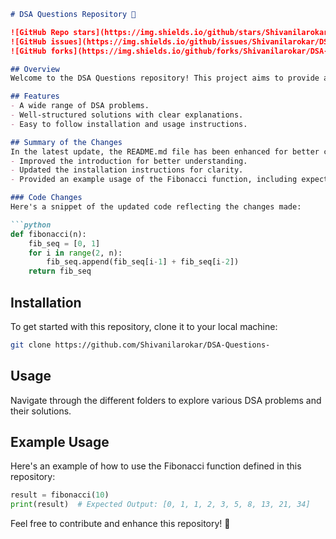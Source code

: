 ```markdown
# DSA Questions Repository 🤖

![GitHub Repo stars](https://img.shields.io/github/stars/Shivanilarokar/DSA-Questions-) 
![GitHub issues](https://img.shields.io/github/issues/Shivanilarokar/DSA-Questions-) 
![GitHub forks](https://img.shields.io/github/forks/Shivanilarokar/DSA-Questions-)

## Overview
Welcome to the DSA Questions repository! This project aims to provide a comprehensive collection of data structures and algorithms (DSA) problems, along with well-documented solutions to aid understanding.

## Features
- A wide range of DSA problems.
- Well-structured solutions with clear explanations.
- Easy to follow installation and usage instructions.

## Summary of the Changes
In the latest update, the README.md file has been enhanced for better clarity and structure:
- Improved the introduction for better understanding.
- Updated the installation instructions for clarity.
- Provided an example usage of the Fibonacci function, including expected output.

### Code Changes
Here's a snippet of the updated code reflecting the changes made:

```python
def fibonacci(n):
    fib_seq = [0, 1]
    for i in range(2, n):
        fib_seq.append(fib_seq[i-1] + fib_seq[i-2])
    return fib_seq
```

## Installation
To get started with this repository, clone it to your local machine:

```bash
git clone https://github.com/Shivanilarokar/DSA-Questions-
```

## Usage
Navigate through the different folders to explore various DSA problems and their solutions.

## Example Usage
Here's an example of how to use the Fibonacci function defined in this repository:

```python
result = fibonacci(10)
print(result)  # Expected Output: [0, 1, 1, 2, 3, 5, 8, 13, 21, 34]
```

Feel free to contribute and enhance this repository! 🌟
```